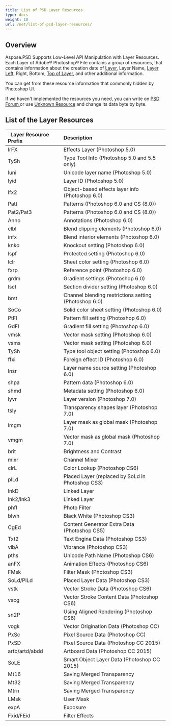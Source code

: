 ```yaml
---
title: List of PSD Layer Resources
type: docs
weight: 10
url: /net/list-of-psd-layer-resources/
---
```


## **Overview**
Aspose.PSD Supports Low-Level API Manipulation with Layer Resources. Each Layer of Adobe® Photoshop® File contains a group of resources, that contains information about the creation date of [Layer](https://apireference.aspose.com/psd/net/aspose.psd.fileformats.psd.layers/layer), Layer Name, [Layer Left](https://apireference.aspose.com/psd/net/aspose.psd.fileformats.psd.layers/layer/properties/left), Right, Bottom, [Top of Layer](https://apireference.aspose.com/psd/net/aspose.psd.fileformats.psd.layers/layer/properties/top), and other additional information.

You can get from these resource information that commonly hidden by Photoshop UI.



If we haven't implemented the resources you need, you can write on [PSD Forum ](https://forum.aspose.com/c/psd)or use [Unknown Resource](https://apireference.aspose.com/psd/net/aspose.psd.fileformats.psd.layers.layerresources/unknownresource) and change its data byte by byte.
## **List of the Layer Resources**

|` `**Layer Resource Prefix**|**Description**|
| :- | :- |
|lrFX|Effects Layer (Photoshop 5.0)|
|TySh|Type Tool Info (Photoshop 5.0 and 5.5 only)|
|luni|Unicode layer name (Photoshop 5.0)|
|lyid|Layer ID (Photoshop 5.0)|
|lfx2|Object-based effects layer info (Photoshop 6.0)|
|Patt|Patterns (Photoshop 6.0 and CS (8.0))|
|Pat2/Pat3|Patterns (Photoshop 6.0 and CS (8.0))|
|Anno|Annotations (Photoshop 6.0)|
|clbl|Blend clipping elements (Photoshop 6.0)|
|infx|Blend interior elements (Photoshop 6.0)|
|knko|Knockout setting (Photoshop 6.0)|
|lspf|Protected setting (Photoshop 6.0)|
|lclr|Sheet color setting (Photoshop 6.0)|
|fxrp|Reference point (Photoshop 6.0)|
|grdm|Gradient settings (Photoshop 6.0)|
|lsct|Section divider setting (Photoshop 6.0)|
|brst|Channel blending restrictions setting (Photoshop 6.0)|
|SoCo|Solid color sheet setting (Photoshop 6.0)|
|PtFl|Pattern fill setting (Photoshop 6.0)|
|GdFl|Gradient fill setting (Photoshop 6.0)|
|vmsk|Vector mask setting (Photoshop 6.0)|
|vsms|Vector mask setting (Photoshop 6.0)|
|TySh|Type tool object setting (Photoshop 6.0)|
|ffxi|Foreign effect ID (Photoshop 6.0)|
|lnsr|Layer name source setting (Photoshop 6.0)|
|shpa|Pattern data (Photoshop 6.0)|
|shmd|Metadata setting (Photoshop 6.0)|
|lyvr|Layer version (Photoshop 7.0)|
|tsly|Transparency shapes layer (Photoshop 7.0)|
|lmgm|Layer mask as global mask (Photoshop 7.0)|
|vmgm|Vector mask as global mask (Photoshop 7.0)|
|brit|Brightness and Contrast|
|mixr|Channel Mixer|
|clrL|Color Lookup (Photoshop CS6)|
|plLd|Placed Layer (replaced by SoLd in Photoshop CS3)|
|lnkD|Linked Layer|
|lnk2/lnk3|Linked Layer|
|phfl|Photo Filter|
|blwh|Black White (Photoshop CS3)|
|CgEd|Content Generator Extra Data (Photoshop CS5)|
|Txt2|Text Engine Data (Photoshop CS3)|
|vibA|Vibrance (Photoshop CS3)|
|pths|Unicode Path Name (Photoshop CS6)|
|anFX|Animation Effects (Photoshop CS6)|
|FMsk|Filter Mask (Photoshop CS3)|
|SoLd/PILd|Placed Layer Data (Photoshop CS3)|
|vstk|Vector Stroke Data (Photoshop CS6)|
|vscg|Vector Stroke Content Data (Photoshop CS6)|
|sn2P|Using Aligned Rendering (Photoshop CS6)|
|vogk|Vector Origination Data (Photoshop CC)|
|PxSc|Pixel Source Data (Photoshop CC)|
|PxSD|Pixel Source Data (Photoshop CC 2015)|
|artb/artd/abdd|Artboard Data (Photoshop CC 2015)|
|SoLE|Smart Object Layer Data (Photoshop CC 2015)|
|Mt16|Saving Merged Transparency|
|Mt32|Saving Merged Transparency|
|Mtrn|Saving Merged Transparency|
|LMsk|User Mask|
|expA|Exposure|
|Fxid/FEid|Filter Effects|

